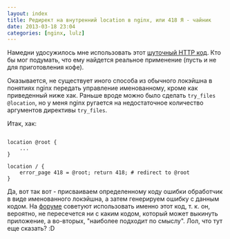 ```yaml
---
layout: index
title: Редирект на внутренний location в nginx, или 418 Я - чайник
date: 2013-03-18 23:04
categories: [nginx, lulz]
---
```


Намедни удосужилось мне использовать этот [шуточный HTTP код][wiki]. Кто бы мог
подумать, что ему найдется реальное применение (пусть и не для приготовления
кофе).

Оказывается, не существует иного способа из обычного локэйшна в понятиях nginx
передать управление именованному, кроме как приведенный ниже хак. Раньше вроде
можно было сделать `try_files @location`, но у меня nginx ругается на
недостаточное количество аргументов директивы `try_files`.

Итак, хак:

```nginx

location @root {
    ...
}

location / {
    error_page 418 = @root; return 418; # redirect to @root
}

```

Да, вот так вот - присваиваем определенному коду ошибки обработчик в виде
именованного локэйшна, а затем генерируем ошибку с данным кодом. На
[форуме][forum] советуют использовать именно этот код, т. к. он, вероятно, не
пересечется ни с каким кодом, который может выкинуть приложение, а во-вторых,
"наиболее подходит по смыслу". Лол, что тут еще сказать? :D



[wiki]: http://ru.wikipedia.org/wiki/HTCPCP
[forum]: http://forum.nginx.org/read.php?21,172188
